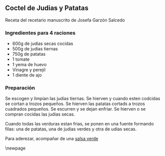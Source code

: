 ## Coctel de Judias y Patatas

Receta del recetario manuscrito de Josefa Garzón Salcedo

### Ingredientes para 4 raciones

- 600g de judías secas cocidas
- 500g de judias tiernas
- 750g de patatas
- 1 tomate
- 1 yema de huevo
- Vinagre y perejil
- 1 diente de ajo

### Preparación

Se escogen y limpian las judias tiernas.
Se hierven y cuando esten codcidas se cortan a trozos pequeños.
Se hierven las patatas cortads a trozos cuadrados pequeños.
Se escurren y se dejan enfriar.
Se hierven o se compran cocidas las judias secas.

Cuando todas las verduras estan frias,
se ponen en una fuente formando filas:
una de patatas,
una de judias verdes
y otra de udias secas.

Para aderezar, acompañar de una [salsa verde](../salsas/salsaVerde)

\newpage
